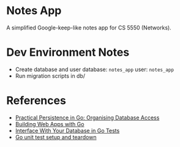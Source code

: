# Notes App

A simplified Google-keep-like notes app for CS 5550 (Networks).

# Dev Environment Notes

- Create database and user
  database: `notes_app`
  user: `notes_app`
- Run migration scripts in db/

# References

- [Practical Persistence in Go: Organising Database Access](http://www.alexedwards.net/blog/organising-database-access)
- [Building Web Apps with Go](https://codegangsta.gitbooks.io/building-web-apps-with-go/content/)
- [Interface With Your Database in Go Tests](https://robots.thoughtbot.com/interface-with-your-database-in-go)
- [Go unit test setup and teardown](https://blog.karenuorteva.fi/go-unit-test-setup-and-teardown-db1601a796f2)
